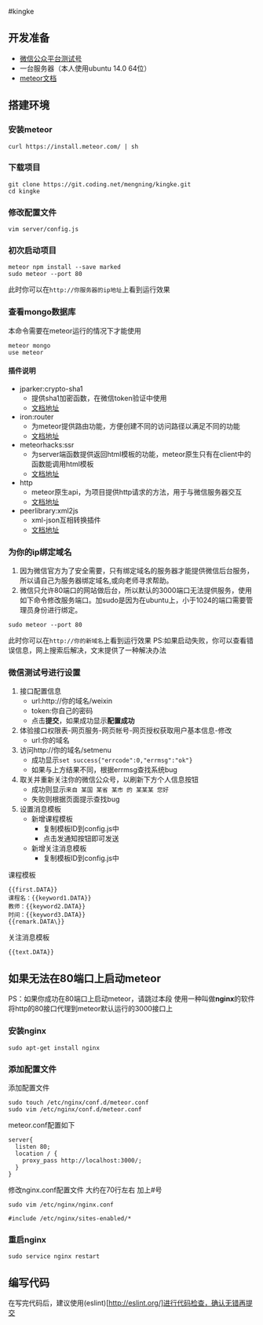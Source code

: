 #kingke

## 开发准备

* [微信公众平台测试号](http://mp.weixin.qq.com/debug/cgi-bin/sandbox?t=sandbox/login)
* 一台服务器（本人使用ubuntu 14.0 64位）
* [meteor文档](https://www.meteor.com/tutorials/blaze/creating-an-app)

## 搭建环境

### 安装meteor
```
curl https://install.meteor.com/ | sh
```

### 下载项目
```
git clone https://git.coding.net/mengning/kingke.git
cd kingke
```

### 修改配置文件
```
vim server/config.js
```

### 初次启动项目
```
meteor npm install --save marked
sudo meteor --port 80
```
此时你可以在`http://你服务器的ip地址`上看到运行效果

### 查看mongo数据库
本命令需要在meteor运行的情况下才能使用
```
meteor mongo
use meteor
```

#### 插件说明
* jparker:crypto-sha1
    * 提供sha1加密函数，在微信token验证中使用
    * [文档地址](https://github.com/p-j/meteor-crypto-sha1)
* iron:router
    * 为meteor提供路由功能，方便创建不同的访问路径以满足不同的功能
    * [文档地址](http://iron-meteor.github.io/iron-router/)
* meteorhacks:ssr
    * 为server端函数提供返回html模板的功能，meteor原生只有在client中的函数能调用html模板
    * [文档地址](https://atmospherejs.com/meteorhacks/ssr)
* http
    * meteor原生api，为项目提供http请求的方法，用于与微信服务器交互
    * [文档地址](https://docs.meteor.com/api/http.html)
* peerlibrary:xml2js
    * xml-json互相转换插件
    * [文档地址](https://github.com/peerlibrary/meteor-xml2js)

### 为你的ip绑定域名
1. 因为微信官方为了安全需要，只有绑定域名的服务器才能提供微信后台服务，所以请自己为服务器绑定域名,或向老师寻求帮助。
2. 微信只允许80端口的网站做后台，所以默认的3000端口无法提供服务，使用如下命令修改服务端口。加sudo是因为在ubuntu上，小于1024的端口需要管理员身份进行绑定。
```
sudo meteor --port 80
```
此时你可以在`http://你的新域名`上看到运行效果
PS:如果启动失败，你可以查看错误信息，网上搜索后解决，文末提供了一种解决办法

### 微信测试号进行设置
1. 接口配置信息
    * url:http://你的域名/weixin
    * token:你自己的密码
    * 点击**提交**，如果成功显示**配置成功**
2. 体验接口权限表-网页服务-网页帐号-网页授权获取用户基本信息-修改
    * url:你的域名
3. 访问http://你的域名/setmenu
    * 成功显示`set success{"errcode":0,"errmsg":"ok"}`
    * 如果与上方结果不同，根据errmsg查找系统bug
4. 取关并重新关注你的微信公众号，以刷新下方个人信息按钮
    * 成功则显示`来自 某国 某省 某市 的 某某某 您好`
    * 失败则根据页面提示查找bug
5. 设置消息模板
    * 新增课程模板
        * 复制模板ID到config.js中
        * 点击发通知按钮即可发送
    * 新增关注消息模板
        * 复制模板ID到config.js中

课程模板
```
{{first.DATA}}
课程名：{{keyword1.DATA}}
教师：{{keyword2.DATA}}
时间：{{keyword3.DATA}}
{{remark.DATA\}}
```
关注消息模板
```
{{text.DATA}}
```

## 如果无法在80端口上启动meteor
PS：如果你成功在80端口上启动meteor，请跳过本段
使用一种叫做**nginx**的软件将http的80接口代理到meteor默认运行的3000接口上

### 安装nginx
```
sudo apt-get install nginx
```

### 添加配置文件
添加配置文件
```
sudo touch /etc/nginx/conf.d/meteor.conf
sudo vim /etc/nginx/conf.d/meteor.conf
```

meteor.conf配置如下
```
server{
  listen 80;
  location / {
    proxy_pass http://localhost:3000/;
  }
}
```

修改nginx.conf配置文件 大约在70行左右 加上#号
```
sudo vim /etc/nginx/nginx.conf
```
```
#include /etc/nginx/sites-enabled/*
```

### 重启nginx
```
sudo service nginx restart
```

## 编写代码
在写完代码后，建议使用(eslint)[http://eslint.org/]进行代码检查，确认无错再提交
